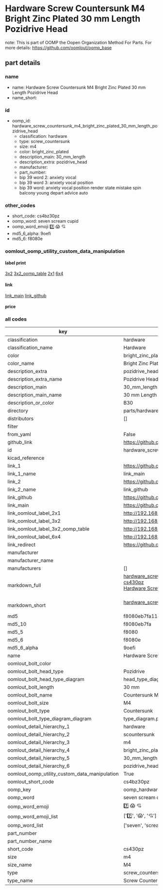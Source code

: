 # Hardware Screw Countersunk M4 Bright Zinc Plated 30 mm Length Pozidrive Head  

note: This is part of OOMP the Oopen Organization Method For Parts. For more details: https://github.com/oomlout/oomp_base

##  part details
  







### name
* name: Hardware Screw Countersunk M4 Bright Zinc Plated 30 mm Length Pozidrive Head
* name_short: 
### id
* oomp_id: hardware_screw_countersunk_m4_bright_zinc_plated_30_mm_length_pozidrive_head
  * classification: hardware
  * type: screw_countersunk
  * size: m4
  * color: bright_zinc_plated
  * description_main: 30_mm_length
  * description_extra: pozidrive_head
  * manufacturer: 
  * part_number: 
  * bip 39 word 2: anxiety vocal
  * bip 39 word 3: anxiety vocal position
  * bip 39 word: anxiety vocal position render state mistake spin balcony young depart advice auto

### other_codes
* short_code: cs4bz30pz
* oomp_word: seven scream cupid
* oomp_word_emoji :seven: :scream: :cupid:
* md5_6_alpha: 9oefi
* md5_6: f8080e






### oomlout_oomp_utility_custom_data_manipulation
#### label print
[3x2](http://192.168.1.245:1112/?label=oomp%209oefi)
[3x2_oomp_table](http://192.168.1.108:1112/?label=oomp%209oefi)
[2x1](http://192.168.1.242:1112/?label=oomp%209oefi)
[6x4](http://192.168.1.55:1112/?label=oomp%209oefi)    

#### link

[link_main](https://github.com/oomlout/oomlout_oomp_version_1_messy/tree/main/parts/hardware_screw_countersunk_m4_bright_zinc_plated_30_mm_length_pozidrive_head) [link_github](https://github.com/oomlout/oomlout_oomp_version_1_messy/tree/main/parts/hardware_screw_countersunk_m4_bright_zinc_plated_30_mm_length_pozidrive_head)                             

#### price







### all codes 
| key | value |  
| --- | --- |  
| classification | hardware |  
| classification_name | Hardware |  
| color | bright_zinc_plated |  
| color_name | Bright Zinc Plated |  
| description_extra | pozidrive_head |  
| description_extra_name | Pozidrive Head |  
| description_main | 30_mm_length |  
| description_main_name | 30 mm Length |  
| description_or_color | B30 |  
| directory | parts/hardware_screw_countersunk_m4_bright_zinc_plated_30_mm_length_pozidrive_head |  
| distributors | [] |  
| filter |  |  
| from_yaml | False |  
| github_link | https://github.com/oomlout/oomlout_oomp_part_src/tree/main/parts/hardware_screw_countersunk_m4_bright_zinc_plated_30_mm_length_pozidrive_head |  
| id | hardware_screw_countersunk_m4_bright_zinc_plated_30_mm_length_pozidrive_head |  
| kicad_reference |  |  
| link_1 | https://github.com/oomlout/oomlout_oomp_version_1_messy/tree/main/parts/hardware_screw_countersunk_m4_bright_zinc_plated_30_mm_length_pozidrive_head |  
| link_1_name | link_main |  
| link_2 | https://github.com/oomlout/oomlout_oomp_version_1_messy/tree/main/parts/hardware_screw_countersunk_m4_bright_zinc_plated_30_mm_length_pozidrive_head |  
| link_2_name | link_github |  
| link_github | https://github.com/oomlout/oomlout_oomp_version_1_messy/tree/main/parts/hardware_screw_countersunk_m4_bright_zinc_plated_30_mm_length_pozidrive_head |  
| link_main | https://github.com/oomlout/oomlout_oomp_version_1_messy/tree/main/parts/hardware_screw_countersunk_m4_bright_zinc_plated_30_mm_length_pozidrive_head |  
| link_oomlout_label_2x1 | http://192.168.1.242:1112/?label=oomp%209oefi |  
| link_oomlout_label_3x2 | http://192.168.1.245:1112/?label=oomp%209oefi |  
| link_oomlout_label_3x2_oomp_table | http://192.168.1.108:1112/?label=oomp%209oefi |  
| link_oomlout_label_6x4 | http://192.168.1.55:1112/?label=oomp%209oefi |  
| link_redirect | https://github.com/oomlout/oomlout_oomp_version_1_messy/tree/main/parts/hardware_screw_countersunk_m4_bright_zinc_plated_30_mm_length_pozidrive_head |  
| manufacturer |  |  
| manufacturer_name |  |  
| manufacturers | [] |  
| markdown_full | [hardware_screw_countersunk_m4_bright_zinc_plated_30_mm_length_pozidrive_head](none)<br>[cs430pz](none)<br>[Hardware Screw Countersunk M4 Bright Zinc Plated 30 Mm Length Pozidrive Head](none)<br><br> |  
| markdown_short | [hardware_screw_countersunk_m4_bright_zinc_plated_30_mm_length_pozidrive_head](none)<br><br> |  
| md5 | f8080eb7fa11da3e37ea6b6150fd5050 |  
| md5_10 | f8080eb7fa |  
| md5_5 | f8080 |  
| md5_6 | f8080e |  
| md5_6_alpha | 9oefi |  
| name | Hardware Screw Countersunk M4 Bright Zinc Plated 30 mm Length Pozidrive Head |  
| oomlout_bolt_color |  |  
| oomlout_bolt_head_type | Pozidrive |  
| oomlout_bolt_head_type_diagram | head_type_diagram.png |  
| oomlout_bolt_length | 30 mm |  
| oomlout_bolt_name | Countersunk M4X30 mm  (Pozidrive) |  
| oomlout_bolt_size | M4 |  
| oomlout_bolt_type | Countersunk |  
| oomlout_bolt_type_diagram_diagram | type_diagram.png |  
| oomlout_detail_hierarchy_1 | hardware |  
| oomlout_detail_hierarchy_2 | scountersunk |  
| oomlout_detail_hierarchy_3 | m4 |  
| oomlout_detail_hierarchy_4 | bright_zinc_plated |  
| oomlout_detail_hierarchy_5 | 30_mm_length |  
| oomlout_detail_hierarchy_6 | pozidrive_head |  
| oomlout_oomp_utility_custom_data_manipulation | True |  
| oomlout_short_code | cs4bz30pz |  
| oomp_key | oomp_hardware_screw_countersunk_m4_bright_zinc_plated_30_mm_length_pozidrive_head |  
| oomp_word | seven scream cupid |  
| oomp_word_emoji | :seven: :scream: :cupid: |  
| oomp_word_emoji_list | [':seven:', ':scream:', ':cupid:'] |  
| oomp_word_list | ['seven', 'scream', 'cupid'] |  
| part_number |  |  
| part_number_name |  |  
| short_code | cs430pz |  
| size | m4 |  
| size_name | M4 |  
| type | screw_countersunk |  
| type_name | Screw Countersunk |  
